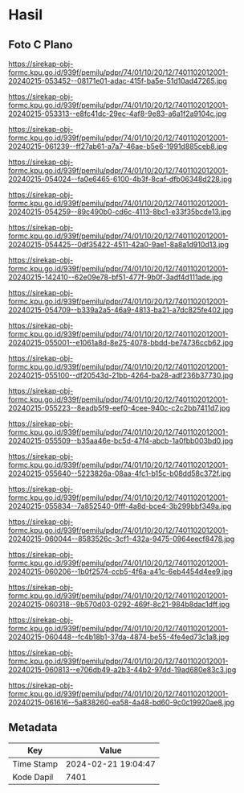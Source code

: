 # Hasil

## Foto C Plano

https://sirekap-obj-formc.kpu.go.id/939f/pemilu/pdpr/74/01/10/20/12/7401102012001-20240215-053452--08171e01-adac-415f-ba5e-51d10ad47265.jpg

https://sirekap-obj-formc.kpu.go.id/939f/pemilu/pdpr/74/01/10/20/12/7401102012001-20240215-053313--e8fc41dc-29ec-4af8-9e83-a6a1f2a9104c.jpg

https://sirekap-obj-formc.kpu.go.id/939f/pemilu/pdpr/74/01/10/20/12/7401102012001-20240215-061239--ff27ab61-a7a7-46ae-b5e6-1991d885ceb8.jpg

https://sirekap-obj-formc.kpu.go.id/939f/pemilu/pdpr/74/01/10/20/12/7401102012001-20240215-054024--fa0e6465-6100-4b3f-8caf-dfb06348d228.jpg

https://sirekap-obj-formc.kpu.go.id/939f/pemilu/pdpr/74/01/10/20/12/7401102012001-20240215-054259--89c490b0-cd6c-4113-8bc1-e33f35bcde13.jpg

https://sirekap-obj-formc.kpu.go.id/939f/pemilu/pdpr/74/01/10/20/12/7401102012001-20240215-054425--0df35422-4511-42a0-9ae1-8a8a1d910d13.jpg

https://sirekap-obj-formc.kpu.go.id/939f/pemilu/pdpr/74/01/10/20/12/7401102012001-20240215-142410--62e09e78-bf51-477f-9b0f-3adf4d111ade.jpg

https://sirekap-obj-formc.kpu.go.id/939f/pemilu/pdpr/74/01/10/20/12/7401102012001-20240215-054709--b339a2a5-46a9-4813-ba21-a7dc825fe402.jpg

https://sirekap-obj-formc.kpu.go.id/939f/pemilu/pdpr/74/01/10/20/12/7401102012001-20240215-055001--e1061a8d-8e25-4078-bbdd-be74736ccb62.jpg

https://sirekap-obj-formc.kpu.go.id/939f/pemilu/pdpr/74/01/10/20/12/7401102012001-20240215-055100--df20543d-21bb-4264-ba28-adf236b37730.jpg

https://sirekap-obj-formc.kpu.go.id/939f/pemilu/pdpr/74/01/10/20/12/7401102012001-20240215-055223--8eadb5f9-eef0-4cee-940c-c2c2bb7411d7.jpg

https://sirekap-obj-formc.kpu.go.id/939f/pemilu/pdpr/74/01/10/20/12/7401102012001-20240215-055509--b35aa46e-bc5d-47f4-abcb-1a0fbb003bd0.jpg

https://sirekap-obj-formc.kpu.go.id/939f/pemilu/pdpr/74/01/10/20/12/7401102012001-20240215-055640--5223826a-08aa-4fc1-b15c-b08dd58c372f.jpg

https://sirekap-obj-formc.kpu.go.id/939f/pemilu/pdpr/74/01/10/20/12/7401102012001-20240215-055834--7a852540-0fff-4a8d-bce4-3b299bbf349a.jpg

https://sirekap-obj-formc.kpu.go.id/939f/pemilu/pdpr/74/01/10/20/12/7401102012001-20240215-060044--8583526c-3cf1-432a-9475-0964eecf8478.jpg

https://sirekap-obj-formc.kpu.go.id/939f/pemilu/pdpr/74/01/10/20/12/7401102012001-20240215-060206--1b0f2574-ccb5-4f6a-a41c-6eb4454d4ee9.jpg

https://sirekap-obj-formc.kpu.go.id/939f/pemilu/pdpr/74/01/10/20/12/7401102012001-20240215-060318--9b570d03-0292-469f-8c21-984b8dac1dff.jpg

https://sirekap-obj-formc.kpu.go.id/939f/pemilu/pdpr/74/01/10/20/12/7401102012001-20240215-060448--fc4b18b1-37da-4874-be55-4fe4ed73c1a8.jpg

https://sirekap-obj-formc.kpu.go.id/939f/pemilu/pdpr/74/01/10/20/12/7401102012001-20240215-060813--e706db49-a2b3-44b2-97dd-19ad680e83c3.jpg

https://sirekap-obj-formc.kpu.go.id/939f/pemilu/pdpr/74/01/10/20/12/7401102012001-20240215-061616--5a838260-ea58-4a48-bd60-9c0c19920ae8.jpg


## Metadata

| Key        | Value               |
| ---------- | ------------------- |
| Time Stamp | 2024-02-21 19:04:47 |
| Kode Dapil | 7401                |



